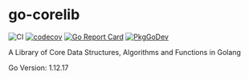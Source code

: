# go-corelib

![CI](https://github.com/carterpeel/go-corelib/workflows/CI/badge.svg)
[![codecov](https://codecov.io/gh/carterpeel/go-corelib/branch/master/graph/badge.svg)](https://codecov.io/gh/carterpeel/go-corelib)
[![Go Report Card](https://goreportcard.com/badge/github.com/carterpeel/go-corelib)](https://goreportcard.com/report/github.com/carterpeel/go-corelib)
[![PkgGoDev](https://pkg.go.dev/badge/github.com/carterpeel/go-corelib)](https://pkg.go.dev/github.com/carterpeel/go-corelib)

A Library of Core Data Structures, Algorithms and Functions in Golang

Go Version: 1.12.17
